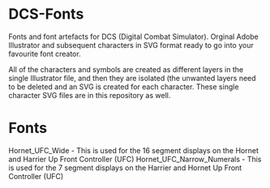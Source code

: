 # DCS-Fonts
Fonts and font artefacts for DCS (Digital Combat Simulator).  Orginal Adobe Illustrator and subsequent characters in SVG format ready to go into your favourite font creator.

All of the characters and symbols are created as different layers in the single Illustrator file, and then they are isolated (the unwanted layers need to be deleted and an SVG is created for each character.  These single character SVG files are in this repository as well.

# Fonts
Hornet_UFC_Wide - This is used for the 16 segment displays on the Hornet and Harrier Up Front Controller (UFC)
Hornet_UFC_Narrow_Numerals - This is used for the 7 segment displays on the Harrier and Hornet Up Front Controller (UFC)
